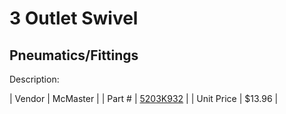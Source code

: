 # 3 Outlet Swivel
## Pneumatics/Fittings
Description: 	 

| Vendor | McMaster | 
| Part # | [5203K932](http://www.mcmaster.com/) | 
| Unit Price | $13.96 | 
